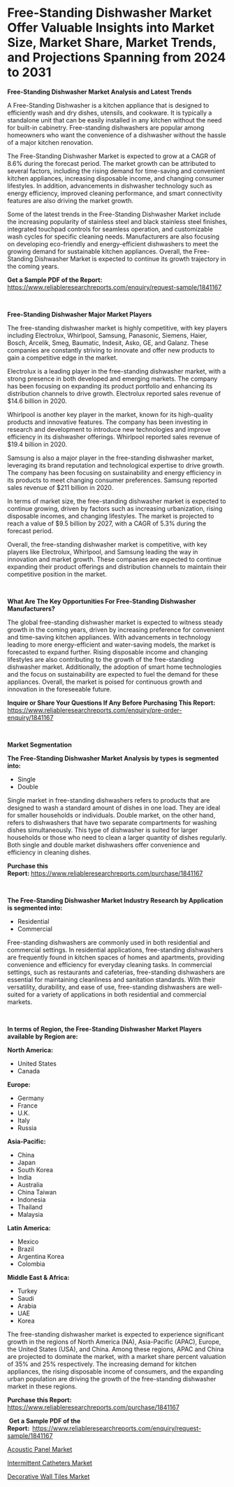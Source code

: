 <p><h1>Free-Standing Dishwasher Market Offer Valuable Insights into Market Size, Market Share, Market Trends, and Projections Spanning from 2024 to 2031</h1></p><p><strong>Free-Standing Dishwasher Market Analysis and Latest Trends</strong></p>
<p><p>A Free-Standing Dishwasher is a kitchen appliance that is designed to efficiently wash and dry dishes, utensils, and cookware. It is typically a standalone unit that can be easily installed in any kitchen without the need for built-in cabinetry. Free-standing dishwashers are popular among homeowners who want the convenience of a dishwasher without the hassle of a major kitchen renovation.</p><p>The Free-Standing Dishwasher Market is expected to grow at a CAGR of 8.6% during the forecast period. The market growth can be attributed to several factors, including the rising demand for time-saving and convenient kitchen appliances, increasing disposable income, and changing consumer lifestyles. In addition, advancements in dishwasher technology such as energy efficiency, improved cleaning performance, and smart connectivity features are also driving the market growth.</p><p>Some of the latest trends in the Free-Standing Dishwasher Market include the increasing popularity of stainless steel and black stainless steel finishes, integrated touchpad controls for seamless operation, and customizable wash cycles for specific cleaning needs. Manufacturers are also focusing on developing eco-friendly and energy-efficient dishwashers to meet the growing demand for sustainable kitchen appliances. Overall, the Free-Standing Dishwasher Market is expected to continue its growth trajectory in the coming years.</p></p>
<p><strong>Get a Sample PDF of the Report:&nbsp;</strong> <a href="https://www.reliableresearchreports.com/enquiry/request-sample/1841167">https://www.reliableresearchreports.com/enquiry/request-sample/1841167</a></p>
<p>&nbsp;</p>
<p><strong>Free-Standing Dishwasher Major Market Players</strong></p>
<p><p>The free-standing dishwasher market is highly competitive, with key players including Electrolux, Whirlpool, Samsung, Panasonic, Siemens, Haier, Bosch, Arcelik, Smeg, Baumatic, Indesit, Asko, GE, and Galanz. These companies are constantly striving to innovate and offer new products to gain a competitive edge in the market.</p><p>Electrolux is a leading player in the free-standing dishwasher market, with a strong presence in both developed and emerging markets. The company has been focusing on expanding its product portfolio and enhancing its distribution channels to drive growth. Electrolux reported sales revenue of $14.6 billion in 2020.</p><p>Whirlpool is another key player in the market, known for its high-quality products and innovative features. The company has been investing in research and development to introduce new technologies and improve efficiency in its dishwasher offerings. Whirlpool reported sales revenue of $19.4 billion in 2020.</p><p>Samsung is also a major player in the free-standing dishwasher market, leveraging its brand reputation and technological expertise to drive growth. The company has been focusing on sustainability and energy efficiency in its products to meet changing consumer preferences. Samsung reported sales revenue of $211 billion in 2020.</p><p>In terms of market size, the free-standing dishwasher market is expected to continue growing, driven by factors such as increasing urbanization, rising disposable incomes, and changing lifestyles. The market is projected to reach a value of $9.5 billion by 2027, with a CAGR of 5.3% during the forecast period.</p><p>Overall, the free-standing dishwasher market is competitive, with key players like Electrolux, Whirlpool, and Samsung leading the way in innovation and market growth. These companies are expected to continue expanding their product offerings and distribution channels to maintain their competitive position in the market.</p></p>
<p>&nbsp;</p>
<p><strong>What Are The Key Opportunities For Free-Standing Dishwasher Manufacturers?</strong></p>
<p><p>The global free-standing dishwasher market is expected to witness steady growth in the coming years, driven by increasing preference for convenient and time-saving kitchen appliances. With advancements in technology leading to more energy-efficient and water-saving models, the market is forecasted to expand further. Rising disposable income and changing lifestyles are also contributing to the growth of the free-standing dishwasher market. Additionally, the adoption of smart home technologies and the focus on sustainability are expected to fuel the demand for these appliances. Overall, the market is poised for continuous growth and innovation in the foreseeable future.</p></p>
<p><strong>Inquire or Share Your Questions If Any Before Purchasing This Report:</strong> <a href="https://www.reliableresearchreports.com/enquiry/pre-order-enquiry/1841167">https://www.reliableresearchreports.com/enquiry/pre-order-enquiry/1841167</a></p>
<p>&nbsp;</p>
<p><strong>Market Segmentation</strong></p>
<p><strong>The Free-Standing Dishwasher Market Analysis by types is segmented into:</strong></p>
<p><ul><li>Single</li><li>Double</li></ul></p>
<p><p>Single market in free-standing dishwashers refers to products that are designed to wash a standard amount of dishes in one load. They are ideal for smaller households or individuals. Double market, on the other hand, refers to dishwashers that have two separate compartments for washing dishes simultaneously. This type of dishwasher is suited for larger households or those who need to clean a larger quantity of dishes regularly. Both single and double market dishwashers offer convenience and efficiency in cleaning dishes.</p></p>
<p><strong>Purchase this Report:&nbsp;</strong><a href="https://www.reliableresearchreports.com/purchase/1841167">https://www.reliableresearchreports.com/purchase/1841167</a></p>
<p>&nbsp;</p>
<p><strong>The Free-Standing Dishwasher Market Industry Research by Application is segmented into:</strong></p>
<p><ul><li>Residential</li><li>Commercial</li></ul></p>
<p><p>Free-standing dishwashers are commonly used in both residential and commercial settings. In residential applications, free-standing dishwashers are frequently found in kitchen spaces of homes and apartments, providing convenience and efficiency for everyday cleaning tasks. In commercial settings, such as restaurants and cafeterias, free-standing dishwashers are essential for maintaining cleanliness and sanitation standards. With their versatility, durability, and ease of use, free-standing dishwashers are well-suited for a variety of applications in both residential and commercial markets.</p></p>
<p>&nbsp;</p>
<p><strong>In terms of Region, the Free-Standing Dishwasher Market Players available by Region are:</strong></p>
<p>
    <p> <strong> North America: </strong>
        <ul>
            <li>United States</li>
            <li>Canada</li>
        </ul>
        </p> 
    <p> <strong> Europe: </strong>
        <ul>
            <li>Germany</li>
            <li>France</li>
            <li>U.K.</li>
            <li>Italy</li>
            <li>Russia</li>
        </ul>
        </p> 
    <p> <strong> Asia-Pacific: </strong>
        <ul>
            <li>China</li>
            <li>Japan</li>
            <li>South Korea</li>
            <li>India</li>
            <li>Australia</li>
            <li>China Taiwan</li>
            <li>Indonesia</li>
            <li>Thailand</li>
            <li>Malaysia</li>
        </ul>
        </p> 
    <p> <strong> Latin America: </strong>
        <ul>
            <li>Mexico</li>
            <li>Brazil</li>
            <li>Argentina Korea</li>
            <li>Colombia</li>
        </ul>
        </p> 
    <p> <strong> Middle East & Africa: </strong>
        <ul>
            <li>Turkey</li>
            <li>Saudi</li>
            <li>Arabia</li>
            <li>UAE</li>
            <li>Korea</li>
        </ul>
    </p>
    </p>
<p><p>The free-standing dishwasher market is expected to experience significant growth in the regions of North America (NA), Asia-Pacific (APAC), Europe, the United States (USA), and China. Among these regions, APAC and China are projected to dominate the market, with a market share percent valuation of 35% and 25% respectively. The increasing demand for kitchen appliances, the rising disposable income of consumers, and the expanding urban population are driving the growth of the free-standing dishwasher market in these regions.</p></p>
<p><strong>Purchase this Report: </strong><a href="https://www.reliableresearchreports.com/purchase/1841167">https://www.reliableresearchreports.com/purchase/1841167</a></p>
<p>&nbsp;<strong>Get a Sample PDF of the Report:&nbsp;&nbsp;</strong><a href="https://www.reliableresearchreports.com/enquiry/request-sample/1841167">https://www.reliableresearchreports.com/enquiry/request-sample/1841167</a></p>
<p><strong></strong></p>
<p><p><a href="https://funky-papaya-cf4.notion.site/Acoustic-Panel-Market-Dynamics-2024-2031-Also-about-Its-Market-Trends-Projections-and-Opportuniti-86b04c463da4474f815c284b44e77adc">Acoustic Panel Market</a></p><p><a href="https://sore-arch-6db.notion.site/Intermittent-Catheters-Market-Analysis-Examines-its-Scope-on-Growth-Opportunities-and-Forecasted-Tr-5e1e586ebf45412884813ea57342897d">Intermittent Catheters Market</a></p><p><a href="https://confirmed-shield-e13.notion.site/Decorative-Wall-Tiles-Market-Size-Focuses-on-Market-Dynamics-In-Depth-Analysis-and-Future-Projectio-4ebf3a41be3340fa90d7dff6abbed549">Decorative Wall Tiles Market</a></p></p>